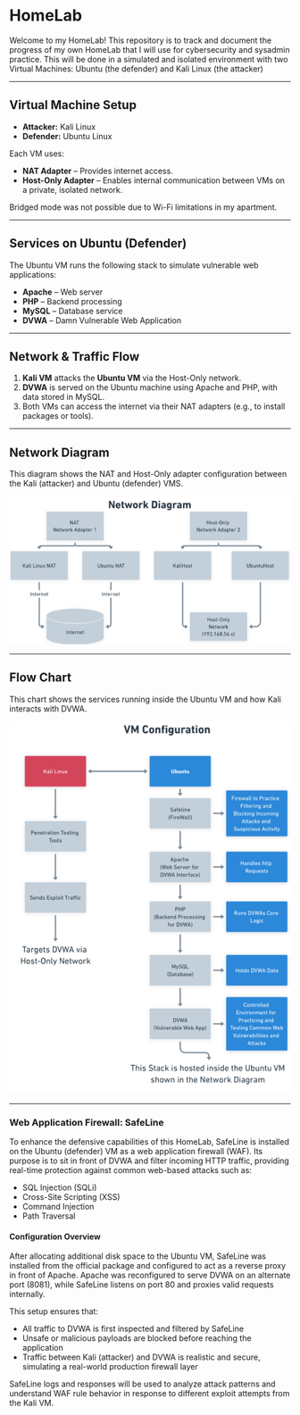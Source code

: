 # HomeLab
Welcome to my HomeLab! This repository is to track and document the progress of my own HomeLab that I will use for cybersecurity and sysadmin practice. This will be done in a simulated and isolated environment with two Virtual Machines: Ubuntu (the defender) and Kali Linux (the attacker)

---

## Virtual Machine Setup

- **Attacker:** Kali Linux
- **Defender:** Ubuntu Linux

Each VM uses:
- **NAT Adapter** – Provides internet access.
- **Host-Only Adapter** – Enables internal communication between VMs on a private, isolated network.

Bridged mode was not possible due to Wi-Fi limitations in my apartment.

---

## Services on Ubuntu (Defender)

The Ubuntu VM runs the following stack to simulate vulnerable web applications:

- **Apache** – Web server
- **PHP** – Backend processing
- **MySQL** – Database service
- **DVWA** – Damn Vulnerable Web Application

---

## Network & Traffic Flow

1. **Kali VM** attacks the **Ubuntu VM** via the Host-Only network.
2. **DVWA** is served on the Ubuntu machine using Apache and PHP, with data stored in MySQL.
3. Both VMs can access the internet via their NAT adapters (e.g., to install packages or tools).

---

## Network Diagram
This diagram shows the NAT and Host-Only adapter configuration between the Kali (attacker) and Ubuntu (defender) VMS.

![Network Diagram](flowcharts/ND.PNG)


---

## Flow Chart
This chart shows the services running inside the Ubuntu VM and how Kali interacts with DVWA.

![Network Diagram](flowcharts/VMconfig.PNG)



---

### Web Application Firewall: SafeLine

To enhance the defensive capabilities of this HomeLab, SafeLine is installed on the Ubuntu (defender) VM as a web application firewall (WAF). Its purpose is to sit in front of DVWA and filter incoming HTTP traffic, providing real-time protection against common web-based attacks such as:

- SQL Injection (SQLi)
- Cross-Site Scripting (XSS)
- Command Injection
- Path Traversal

#### Configuration Overview

After allocating additional disk space to the Ubuntu VM, SafeLine was installed from the official package and configured to act as a reverse proxy in front of Apache. Apache was reconfigured to serve DVWA on an alternate port (8081), while SafeLine listens on port 80 and proxies valid requests internally.

This setup ensures that:
- All traffic to DVWA is first inspected and filtered by SafeLine
- Unsafe or malicious payloads are blocked before reaching the application
- Traffic between Kali (attacker) and DVWA is realistic and secure, simulating a real-world production firewall layer

SafeLine logs and responses will be used to analyze attack patterns and understand WAF rule behavior in response to different exploit attempts from the Kali VM.
